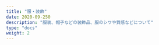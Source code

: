 ```yaml
---
title: "服・装飾"
date: 2020-09-250
description: "服装、帽子などの装飾品、服のシワや質感などについて"
type: "docs"
weight: 2
---
```

